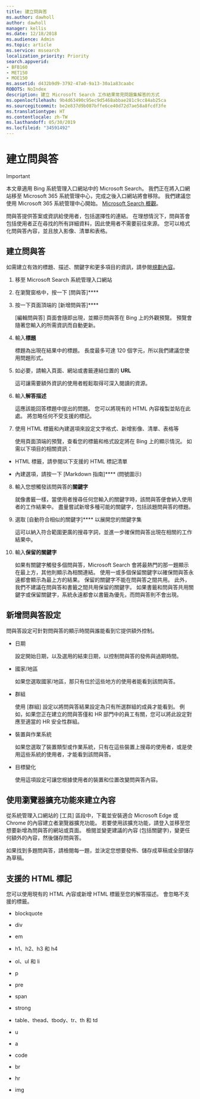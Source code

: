 ```yaml
---
title: 建立問與答
ms.author: dawholl
author: dawholl
manager: kellis
ms.date: 12/18/2018
ms.audience: Admin
ms.topic: article
ms.service: mssearch
localization_priority: Priority
search.appverid:
- BFB160
- MET150
- MOE150
ms.assetid: d432b9d9-3792-47a0-9a13-30a1a83caabc
ROBOTS: NoIndex
description: 建立 Microsoft Search 工作結果常見問題集解答的方式
ms.openlocfilehash: 9b4d63490c95ec9d5468abbae281c9cc84ab25ca
ms.sourcegitcommit: be2e837d9b087bffe6ce40d72d7ae58a8fcdf3fe
ms.translationtype: HT
ms.contentlocale: zh-TW
ms.lasthandoff: 05/30/2019
ms.locfileid: "34591492"
---
```

# <a name="create-qas"></a>建立問與答

> [!IMPORTANT]
> 本文章適用 Bing 系統管理入口網站中的 Microsoft Search。 我們正在將入口網站移至 Microsoft 365 系統管理中心，完成之後入口網站將會移除。 我們建議您使用 Microsoft 365 系統管理中心開始。 [Microsoft Search 概觀](overview-microsoft-search.md)。

問與答提供答案或資訊給使用者，包括選擇性的連結。 在理想情況下，問與答會包括使用者正在尋找的所有詳細資料，因此使用者不需要前往來源。 您可以格式化問與答內容，並且放入影像、清單和表格。
  
## <a name="create-a-qa"></a>建立問與答

如需建立有效的標題、描述、關鍵字和更多項目的資訊，請參閱[規劃內容](plan-your-content.md)。
  
1. 移至 Microsoft Search 系統管理入口網站
    
2. 在瀏覽窗格中，按一下 [問與答]****
    
3. 按一下頁面頂端的 [新增問與答]****
    
    [編輯問與答] 頁面會隨即出現，並顯示問與答在 Bing 上的外觀預覽。 預覽會隨著您輸入的所需資訊而自動更新。
    
4. 輸入**標題**
    
    標題為出現在結果中的標題。 長度最多可達 120 個字元，所以我們建議您使用問題形式。
    
5. 如必要，請輸入頁面、網站或書籤連結位置的 **URL** 
    
    這可讓需要額外資訊的使用者輕鬆取得可深入閱讀的資源。
    
6. 輸入**解答描述**
    
    這應該能回答標題中提出的問題。 您可以將現有的 HTML 內容複製並貼在此處。 將忽略任何不受支援的標記。
    
7. 使用 HTML 標籤和內建選項來設定文字格式、新增影像、清單、表格等
    
    使用頁面頂端的預覽，查看您的標籤和格式設定將在 Bing 上的顯示情況。 如需以下項目的相關資訊：
    
  - HTML 標籤，請參閱以下支援的 HTML 標記清單
    
  - 內建選項，請按一下 [Markdown 指南]**** (問號圖示) 
    
8. 輸入您想觸發該問與答的**關鍵字** 
    
    就像書籤一樣，當使用者搜尋任何您輸入的關鍵字時，該問與答便會納入使用者的工作結果中。 盡量嘗試新增多種可能的關鍵字，包括該題問與答的標題。
    
9. 選取 [自動符合相似的關鍵字]**** 以展開您的關鍵字集 
    
    這可以納入符合範圍更廣的搜尋字詞，並進一步確保問與答出現在相關的工作結果中。
    
10. 輸入**保留的關鍵字**
    
    如果有關鍵字觸發多個問與答，Microsoft Search 會將最熱門的那一題顯示在最上方，其他則顯示為相關連結。 使用一或多個保留關鍵字以確保問與答永遠都會顯示為最上方的結果。 保留的關鍵字不能在問與答之間共用。 此外，我們不建議在問與答和書籤之間共用保留的關鍵字。 如果書籤和問與答共用關鍵字或保留關鍵字，系統永遠都會以書籤為優先，而問與答則不會出現。
    
## <a name="add-qa-settings"></a>新增問與答設定

問與答設定可針對問與答的顯示時間與誰能看到它提供額外控制。
  
- 日期
    
    設定開始日期，以及選用的結束日期，以控制問與答的發佈與過期時間。
    
- 國家/地區
    
    如果您選取國家/地區，那只有位於這些地方的使用者能看到該問與答。
    
- 群組
    
    使用 [群組] 設定以將問與答結果設定為只有所選群組的成員才能看到。 例如，如果您正在建立的問與答僅和 HR 部門中的員工有關，您可以將此設定對應至適當的 HR 安全性群組。
    
- 裝置與作業系統
    
    如果您選取了裝置類型或作業系統，只有在這些裝置上搜尋的使用者，或是使用這些系統的使用者，才能看到該問與答。
    
- 目標變化
    
    使用這項設定可讓您根據使用者的裝置和位置改變問與答內容。
    
## <a name="use-a-browser-extension-to-create-content"></a>使用瀏覽器擴充功能來建立內容

從系統管理入口網站的 [工具] 區段中，下載並安裝適合 Microsoft Edge 或 Chrome 的內容建立者瀏覽器擴充功能。 若要使用該擴充功能，請登入並移至您想要新增為問與答的網站或頁面。 檢閱並變更建議的內容 (包括關鍵字)，變更任何額外的內容，然後儲存問與答。
  
如果找到多題問與答，請檢閱每一題，並決定您想要發佈、儲存成草稿或全部儲存為草稿。
  
## <a name="supported-html-tags"></a>支援的 HTML 標記

您可以使用現有的 HTML 內容或新增 HTML 標籤至您的解答描述。 會忽略不支援的標籤。
  
- blockquote
    
- div
    
- em
    
- h1、h2、h3 和 h4
    
- ol、ul 和 li
    
- p
    
- pre
    
- span
    
- strong
    
- table、thead、tbody、tr、th 和 td
    
- u
    
- a
    
- code
    
- br
    
- hr
    
- img

  

